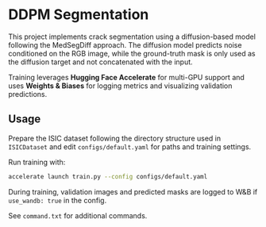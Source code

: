 # DDPM Segmentation

This project implements crack segmentation using a diffusion-based model following the MedSegDiff approach. The diffusion model predicts noise conditioned on the RGB image, while the ground-truth mask is only used as the diffusion target and not concatenated with the input.

Training leverages **Hugging Face Accelerate** for multi-GPU support and uses **Weights & Biases** for logging metrics and visualizing validation predictions.

## Usage

Prepare the ISIC dataset following the directory structure used in `ISICDataset` and edit `configs/default.yaml` for paths and training settings.

Run training with:

```bash
accelerate launch train.py --config configs/default.yaml
```

During training, validation images and predicted masks are logged to W&B if `use_wandb: true` in the config.

See `command.txt` for additional commands.
